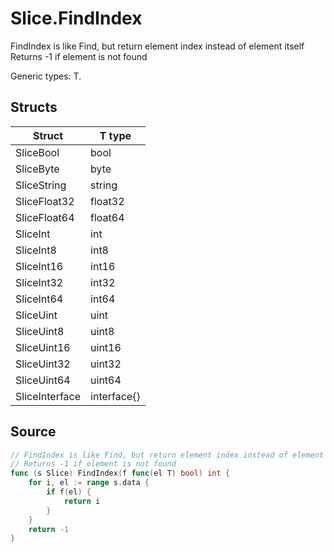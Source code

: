 # Slice.FindIndex

FindIndex is like Find, but return element index instead of element itself Returns -1 if element is not found

Generic types: T.

## Structs

| Struct | T type |
| ------ | ------ |
| SliceBool | bool |
| SliceByte | byte |
| SliceString | string |
| SliceFloat32 | float32 |
| SliceFloat64 | float64 |
| SliceInt | int |
| SliceInt8 | int8 |
| SliceInt16 | int16 |
| SliceInt32 | int32 |
| SliceInt64 | int64 |
| SliceUint | uint |
| SliceUint8 | uint8 |
| SliceUint16 | uint16 |
| SliceUint32 | uint32 |
| SliceUint64 | uint64 |
| SliceInterface | interface{} |

## Source

```go
// FindIndex is like Find, but return element index instead of element itself
// Returns -1 if element is not found
func (s Slice) FindIndex(f func(el T) bool) int {
	for i, el := range s.data {
		if f(el) {
			return i
		}
	}
	return -1
}
```

